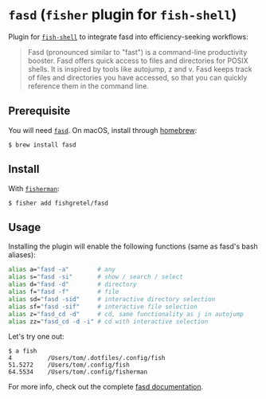 # `fasd` (`fisher` plugin for `fish-shell`)

Plugin for [`fish-shell`](https://fishshell.com/) to integrate fasd into efficiency-seeking workflows:

> Fasd (pronounced similar to "fast") is a command-line productivity booster. Fasd offers quick access to files and directories for POSIX shells. It is inspired by tools like autojump, z and v. Fasd keeps track of files and directories you have accessed, so that you can quickly reference them in the command line.

## Prerequisite

You will need [`fasd`](https://github.com/clvv/fasd). On macOS, install through [homebrew]:

```fish
$ brew install fasd
```

## Install

With [`fisherman`](https://github.com/jorgebucaran/fisher):

```fish
$ fisher add fishgretel/fasd
```

## Usage

Installing the plugin will enable the following functions (same as fasd's bash aliases):

```bash
alias a="fasd -a"        # any
alias s="fasd -si"       # show / search / select
alias d="fasd -d"        # directory
alias f="fasd -f"        # file
alias sd="fasd -sid"     # interactive directory selection
alias sf="fasd -sif"     # interactive file selection
alias z="fasd_cd -d"     # cd, same functionality as j in autojump
alias zz="fasd_cd -d -i" # cd with interactive selection
```

Let's try one out:

```
$ a fish
4          /Users/tom/.dotfiles/.config/fish
51.5272    /Users/tom/.config/fish
64.5534    /Users/tom/.config/fisherman
```

For more info, check out the complete [fasd documentation][fasd].

[fish]: https://fishshell.com
[fasd]: https://github.com/clvv/fasd
[homebrew]: https://brew.sh
[fisherman]: https://github.com/fisherman/fisherman
